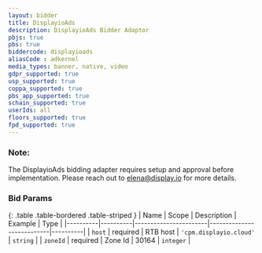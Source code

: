 ```yaml
---
layout: bidder
title: DisplayioAds
description: DisplayioAds Bidder Adaptor
pbjs: true
pbs: true
biddercode: displayioads
aliasCode : adkernel
media_types: banner, native, video
gdpr_supported: true
usp_supported: true
coppa_supported: true
pbs_app_supported: true
schain_supported: true
userIds: all
floors_supported: true
fpd_supported: true
---
```


### Note:

The DisplayioAds bidding adapter requires setup and approval before implementation. Please reach out to <elena@display.io> for more details.

### Bid Params

{: .table .table-bordered .table-striped }
| Name     | Scope    | Description           | Example                   | Type     |
|----------|----------|-----------------------|---------------------------|----------|
| `host`   | required | RTB host | `'cpm.displayio.cloud'` | `string` |
| `zoneId` | required | Zone Id           | 30164                 | `integer` |

